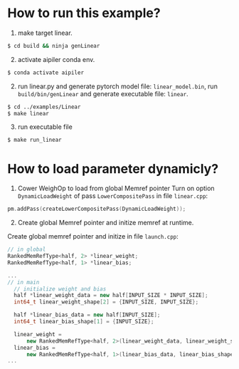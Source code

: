 # How to run this example?

1. make target linear.

```bash
$ cd build && ninja genLinear
```

2. activate aipiler conda env.

```bash
$ conda activate aipiler
```

2. run linear.py and generate pytorch model file: `linear_model.bin`, run `build/bin/genLinear` and generate executable file: `linear`.


```bash
$ cd ../examples/Linear
$ make linear
```

3. run executable file

```bash
$ make run_linear
```

# How to load parameter dynamicly?

1. Cower WeighOp to load from global Memref pointer
Turn on option `DynamicLoadWeight` of pass `LowerCompositePass` in file `linear.cpp`:

```C++
pm.addPass(createLowerCompositePass(DynamicLoadWeight));
```
2. Create global Memref pointer and initize memref at runtime.

Create global memref pointer and initize in file `launch.cpp`:

```C++
// in global
RankedMemRefType<half, 2> *linear_weight;
RankedMemRefType<half, 1> *linear_bias;

...
// in main
  // initialize weight and bias
  half *linear_weight_data = new half[INPUT_SIZE * INPUT_SIZE];
  int64_t linear_weight_shape[2] = {INPUT_SIZE, INPUT_SIZE};

  half *linear_bias_data = new half[INPUT_SIZE];
  int64_t linear_bias_shape[1] = {INPUT_SIZE};

  linear_weight =
      new RankedMemRefType<half, 2>(linear_weight_data, linear_weight_shape);
  linear_bias =
      new RankedMemRefType<half, 1>(linear_bias_data, linear_bias_shape);
...
```

